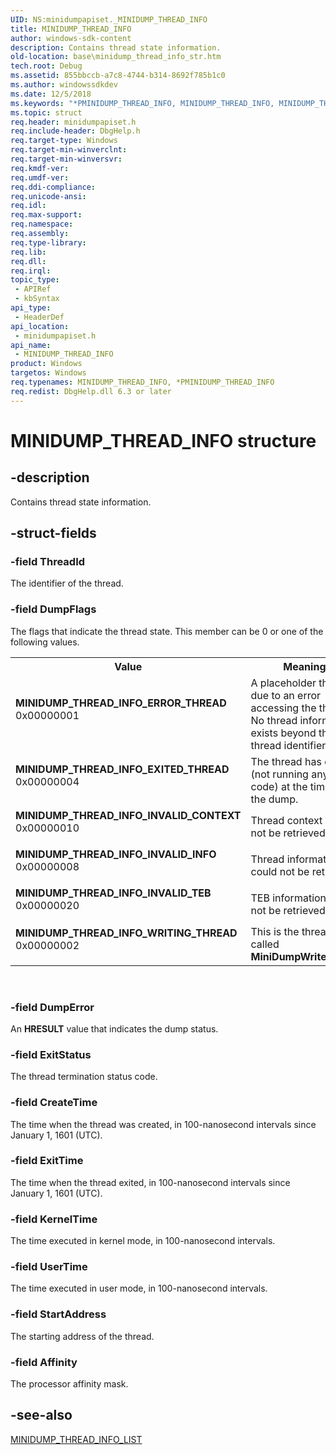 ```yaml
---
UID: NS:minidumpapiset._MINIDUMP_THREAD_INFO
title: MINIDUMP_THREAD_INFO
author: windows-sdk-content
description: Contains thread state information.
old-location: base\minidump_thread_info_str.htm
tech.root: Debug
ms.assetid: 855bbccb-a7c8-4744-b314-8692f785b1c0
ms.author: windowssdkdev
ms.date: 12/5/2018
ms.keywords: "*PMINIDUMP_THREAD_INFO, MINIDUMP_THREAD_INFO, MINIDUMP_THREAD_INFO structure, MINIDUMP_THREAD_INFO_ERROR_THREAD, MINIDUMP_THREAD_INFO_EXITED_THREAD, MINIDUMP_THREAD_INFO_INVALID_CONTEXT, MINIDUMP_THREAD_INFO_INVALID_INFO, MINIDUMP_THREAD_INFO_INVALID_TEB, MINIDUMP_THREAD_INFO_WRITING_THREAD, PMINIDUMP_THREAD_INFO, PMINIDUMP_THREAD_INFO structure pointer, _MINIDUMP_THREAD_INFO, base.minidump_thread_info_str, minidumpapiset/MINIDUMP_THREAD_INFO, minidumpapiset/PMINIDUMP_THREAD_INFO"
ms.topic: struct
req.header: minidumpapiset.h
req.include-header: DbgHelp.h
req.target-type: Windows
req.target-min-winverclnt: 
req.target-min-winversvr: 
req.kmdf-ver: 
req.umdf-ver: 
req.ddi-compliance: 
req.unicode-ansi: 
req.idl: 
req.max-support: 
req.namespace: 
req.assembly: 
req.type-library: 
req.lib: 
req.dll: 
req.irql: 
topic_type:
 - APIRef
 - kbSyntax
api_type:
 - HeaderDef
api_location:
 - minidumpapiset.h
api_name:
 - MINIDUMP_THREAD_INFO
product: Windows
targetos: Windows
req.typenames: MINIDUMP_THREAD_INFO, *PMINIDUMP_THREAD_INFO
req.redist: DbgHelp.dll 6.3 or later
---
```


# MINIDUMP_THREAD_INFO structure


## -description


Contains thread state information.


## -struct-fields




### -field ThreadId

The identifier of the thread.


### -field DumpFlags

The flags that indicate the thread state. This member can be 0 or one of the following values.

<table>
<tr>
<th>Value</th>
<th>Meaning</th>
</tr>
<tr>
<td width="40%"><a id="MINIDUMP_THREAD_INFO_ERROR_THREAD"></a><a id="minidump_thread_info_error_thread"></a><dl>
<dt><b>MINIDUMP_THREAD_INFO_ERROR_THREAD</b></dt>
<dt>0x00000001</dt>
</dl>
</td>
<td width="60%">
A placeholder thread due to an error accessing the thread. No thread information exists beyond the thread identifier.

</td>
</tr>
<tr>
<td width="40%"><a id="MINIDUMP_THREAD_INFO_EXITED_THREAD"></a><a id="minidump_thread_info_exited_thread"></a><dl>
<dt><b>MINIDUMP_THREAD_INFO_EXITED_THREAD</b></dt>
<dt>0x00000004</dt>
</dl>
</td>
<td width="60%">
The thread has exited (not running any code) at the time of the dump.

</td>
</tr>
<tr>
<td width="40%"><a id="MINIDUMP_THREAD_INFO_INVALID_CONTEXT"></a><a id="minidump_thread_info_invalid_context"></a><dl>
<dt><b>MINIDUMP_THREAD_INFO_INVALID_CONTEXT</b></dt>
<dt>0x00000010</dt>
</dl>
</td>
<td width="60%">
Thread context could not be retrieved.

</td>
</tr>
<tr>
<td width="40%"><a id="MINIDUMP_THREAD_INFO_INVALID_INFO"></a><a id="minidump_thread_info_invalid_info"></a><dl>
<dt><b>MINIDUMP_THREAD_INFO_INVALID_INFO</b></dt>
<dt>0x00000008</dt>
</dl>
</td>
<td width="60%">
Thread information could not be retrieved.

</td>
</tr>
<tr>
<td width="40%"><a id="MINIDUMP_THREAD_INFO_INVALID_TEB"></a><a id="minidump_thread_info_invalid_teb"></a><dl>
<dt><b>MINIDUMP_THREAD_INFO_INVALID_TEB</b></dt>
<dt>0x00000020</dt>
</dl>
</td>
<td width="60%">
TEB information could not be retrieved.

</td>
</tr>
<tr>
<td width="40%"><a id="MINIDUMP_THREAD_INFO_WRITING_THREAD"></a><a id="minidump_thread_info_writing_thread"></a><dl>
<dt><b>MINIDUMP_THREAD_INFO_WRITING_THREAD</b></dt>
<dt>0x00000002</dt>
</dl>
</td>
<td width="60%">
This is the thread that called <b>MiniDumpWriteDump</b>.

</td>
</tr>
</table>
 


### -field DumpError

An <b>HRESULT</b> value that indicates the dump status.


### -field ExitStatus

The thread termination status code.


### -field CreateTime

The time when the thread was created, in 100-nanosecond intervals since January 1, 1601 (UTC).


### -field ExitTime

The time when the thread exited, in 100-nanosecond intervals since January 1, 1601 (UTC).


### -field KernelTime

The time executed in kernel mode, in 100-nanosecond intervals.


### -field UserTime

The time executed in user mode, in 100-nanosecond intervals.


### -field StartAddress

The starting address of the thread.


### -field Affinity

The processor affinity mask.


## -see-also




<a href="https://msdn.microsoft.com/en-us/library/ms680506(v=VS.85).aspx">MINIDUMP_THREAD_INFO_LIST</a>
 

 

